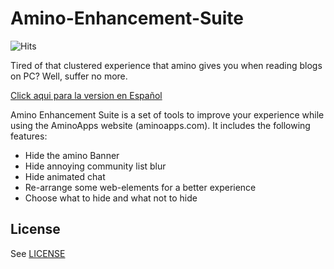 # Amino-Enhancement-Suite
![Hits](https://hitcounter.pythonanywhere.com/count/tag.svg?url=https%3A%2F%2Fgithub.com%2FPinkDev1%2FAmino-Enhancement-Suite)

Tired of that clustered experience that amino gives you when reading blogs on PC? Well, suffer no more.

[Click aqui para la version en Español](/README_ESP.md)

Amino Enhancement Suite is a set of tools to improve your experience while using the AminoApps website (aminoapps.com). It includes the following features:

- Hide the amino Banner
- Hide annoying community list blur
- Hide animated chat
- Re-arrange some web-elements for a better experience
- Choose what to hide and what not to hide

## License
See [LICENSE](/LICENSE)
